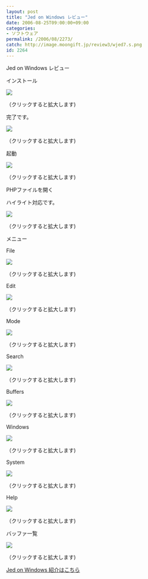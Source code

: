 ```yaml
---
layout: post
title: "Jed on Windows レビュー"
date: 2006-08-25T09:00:00+09:00
categories:
- ソフトウェア
permalink: /2006/08/2273/
catch: http://image.moongift.jp/review3/wjed7.s.png
id: 2264
---
```

Jed on Windows レビュー  
<!--more-->

インストール

  

[![](http://image.moongift.jp/review3/wjed1.s.png)](http://image.moongift.jp/review3/wjed1.png)  
  
（クリックすると拡大します)

  

完了です。

  

[![](http://image.moongift.jp/review3/wjed2.s.png)](http://image.moongift.jp/review3/wjed2.png)  
  
（クリックすると拡大します)

  

起動

  

[![](http://image.moongift.jp/review3/wjed3.s.png)](http://image.moongift.jp/review3/wjed3.png)  
  
（クリックすると拡大します)

  

PHPファイルを開く

  

ハイライト対応です。

  

[![](http://image.moongift.jp/review3/wjed4.s.png)](http://image.moongift.jp/review3/wjed4.png)  
  
（クリックすると拡大します)

  

メニュー

  

File

  

[![](http://image.moongift.jp/review3/wjed5.s.png)](http://image.moongift.jp/review3/wjed5.png)  
  
（クリックすると拡大します)

  

Edit

  

[![](http://image.moongift.jp/review3/wjed6.s.png)](http://image.moongift.jp/review3/wjed6.png)  
  
（クリックすると拡大します)

  

Mode

  

[![](http://image.moongift.jp/review3/wjed7.s.png)](http://image.moongift.jp/review3/wjed7.png)  
  
（クリックすると拡大します)

  

Search

  

[![](http://image.moongift.jp/review3/wjed8.s.png)](http://image.moongift.jp/review3/wjed8.png)  
  
（クリックすると拡大します)

  

Buffers

  

[![](http://image.moongift.jp/review3/wjed9.s.png)](http://image.moongift.jp/review3/wjed9.png)  
  
（クリックすると拡大します)

  

Windows

  

[![](http://image.moongift.jp/review3/wjed10.s.png)](http://image.moongift.jp/review3/wjed10.png)  
  
（クリックすると拡大します)

  

System

  

[![](http://image.moongift.jp/review3/wjed11.s.png)](http://image.moongift.jp/review3/wjed11.png)  
  
（クリックすると拡大します)

  

Help

  

[![](http://image.moongift.jp/review3/wjed12.s.png)](http://image.moongift.jp/review3/wjed12.png)  
  
（クリックすると拡大します)

  

バッファ一覧

  

[![](http://image.moongift.jp/review3/wjed13.s.png)](http://image.moongift.jp/review3/wjed13.png)  
  
（クリックすると拡大します)

  

[Jed on Windows 紹介はこちら](http://oss.moongift.jp/intro/i-2269.html)

